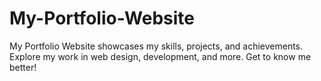 # My-Portfolio-Website
My Portfolio Website showcases my skills, projects, and achievements. Explore my work in web design, development, and more. Get to know me better!
